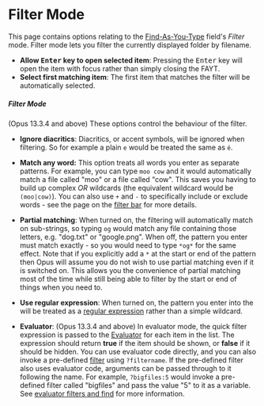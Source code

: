 # Filter Mode

This page contains options relating to the [Find-As-You-Type](/Manual/basic_concepts/the_lister/find-as-you-type_field.md) field's *Filter* mode. Filter mode lets you filter the currently displayed folder by filename.

- **Allow <kbd>Enter</kbd> key to open selected item**: Pressing the <kbd>Enter</kbd> key will open the item with focus rather than simply closing the FAYT.
- **Select first matching item**: The first item that matches the filter will be automatically selected.

##### Filter Mode

(Opus 13.3.4 and above) These options control the behaviour of the filter.

- **Ignore diacritics**: Diacritics, or accent symbols, will be ignored when filtering. So for example a plain `e` would be treated the same as `é`.

- **Match any word:** This option treats all words you enter as separate patterns. For example, you can type `moo cow` and it would automatically match a file called "moo" or a file called "cow". This saves you having to build up complex *OR* wildcards (the equivalent wildcard would be `(moo|cow)`). You can also use `+` and `-` to specifically include or exclude words - see the page on the [filter bar](/Manual/basic_concepts/searching_and_filtering/filter_bar.md) for more details.

- **Partial matching**: When turned on, the filtering will automatically match on sub-strings, so typing `og` would match any file containing those letters, e.g. "dog.txt" or "google.png". When off, the pattern you enter must match exactly - so you would need to type `*og*` for the same effect. Note that if you explicitly add a `*` at the start or end of the pattern then Opus will assume you do not wish to use partial matching even if it is switched on. This allows you the convenience of partial matching most of the time while still being able to filter by the start or end of things when you need to.

- **Use regular expression**: When turned on, the pattern you enter into the will be treated as a [regular expression](/Manual/reference/wildcard_reference/regular_expression_syntax.md) rather than a simple wildcard.

- **Evaluator**: (Opus 13.3.4 and above) In evaluator mode, the quick filter expression is passed to the [Evaluator](/Manual/evaluator/README.md) for each item in the list. The expression should return **true** if the item should be shown, or **false** if it should be hidden. You can use evaluator code directly, and you can also invoke a pre-defined [filter](/Manual/file_operations/filtered_operations/README.md) using `?filtername`. If the pre-defined filter also uses evaluator code, arguments can be passed through to it following the name. For example, `?bigfiles:5` would invoke a pre-defined filter called "bigfiles" and pass the value "5" to it as a variable. See [evaluator filters and find](/Manual/evaluator/applicable_contexts/filters_and_find.md) for more information.

